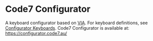 # Code7 Configurator
A keyboard configurator based on [VIA](https://github.com/the-via/app). For keyboard definitions, see [Configurator Keyboards](https://github.com/ZoidTechnology/Configurator-Keyboards). Code7 Configurator is available at: https://configurator.code7.au/

